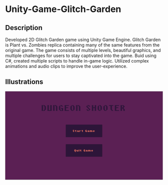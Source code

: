 # Unity-Game-Glitch-Garden

## Description 

Developed 2D Glitch Garden game using Unity Game Engine. Glitch Garden is Plant vs. Zombies replica containing many of the same features from the original game. The game consists of multiple levels, beautiful graphics, and multiple challenges for users to stay captivated into the game. Buid using C#, created multiple scripts to handle in-game logic. Utilized complex animations and audio clips to improve the user-experience.

## Illustrations

![Game Images](https://github.com/GURPREETSINGHMULTANI/Unity-Game-Dungeon-Shooter/blob/master/Dungeon%20Shooter%20Images/1.png?raw=true)
